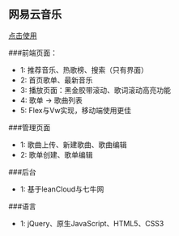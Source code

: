 ## 网易云音乐

[点击使用](https://bearanddoggy.github.io/NetEaseMusic-demo/src/index.html)

###前端页面：

* 1: 推荐音乐、热歌榜、搜索（只有界面）
* 2: 首页歌单、最新音乐
* 3: 播放页面：黑金胶带滚动、歌词滚动高亮功能
* 4: 歌单 -> 歌曲列表
* 5: Flex与Vw实现，移动端使用更佳

###管理页面
* 1: 歌曲上传、新建歌曲、歌曲编辑
* 2: 歌单创建、歌单编辑

###后台
* 1: 基于leanCloud与七牛网

###语言
* 1: jQuery、原生JavaScript、HTML5、CSS3

